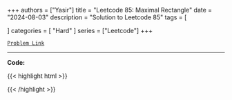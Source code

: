
+++
authors = ["Yasir"]
title = "Leetcode 85: Maximal Rectangle"
date = "2024-08-03"
description = "Solution to Leetcode 85"
tags = [
    
]
categories = [
    "Hard"
]
series = ["Leetcode"]
+++



[`Problem Link`](https://leetcode.com/problems/maximal-rectangle/description/)

---

**Code:**

{{< highlight html >}}

{{< /highlight >}}

